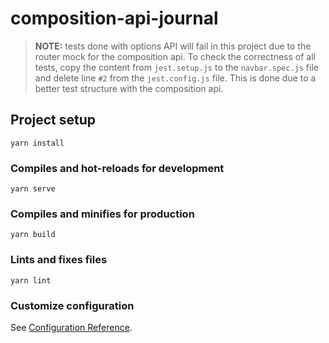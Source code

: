 # composition-api-journal

> **NOTE:** tests done with options API will fail in this project due to the router mock for the composition api. To check the correctness of all tests, copy the content from `jest.setup.js` to the `navbar.spec.js` file and delete line `#2` from the `jest.config.js` file. This is done due to a better test structure with the composition api.

## Project setup

```
yarn install
```

### Compiles and hot-reloads for development

```
yarn serve
```

### Compiles and minifies for production

```
yarn build
```

### Lints and fixes files

```
yarn lint
```

### Customize configuration

See [Configuration Reference](https://cli.vuejs.org/config/).

